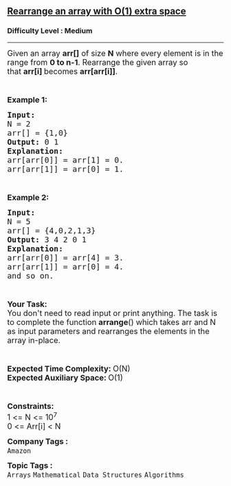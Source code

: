 <h2><a href="https://practice.geeksforgeeks.org/problems/rearrange-an-array-with-o1-extra-space3142/1?page=1&category[]=Mathematical&sortBy=submissions">Rearrange an array with O(1) extra space</a></h2><h3>Difficulty Level : Medium</h3><hr><div class="problems_problem_content__Xm_eO"><p><span style="font-size:18px">Given an array&nbsp;<strong>arr[]</strong>&nbsp;of size <strong>N</strong> where every element is in the range from&nbsp;<strong>0&nbsp;to&nbsp;n-1</strong>. Rearrange the given array so that&nbsp;<strong>arr[i]&nbsp;</strong>becomes&nbsp;<strong>arr[arr[i]]</strong>.</span></p>

<p>&nbsp;</p>

<p><span style="font-size:18px"><strong>Example 1:</strong></span></p>

<pre><span style="font-size:18px"><strong>Input:
</strong>N = 2
arr[] = {1,0}
<strong>Output: </strong>0 1<strong>
Explanation: 
</strong>arr[arr[0]] = arr[1] = 0.
arr[arr[1]] = arr[0] = 1.</span>
</pre>

<p>&nbsp;</p>

<p><span style="font-size:18px"><strong>Example 2:</strong></span></p>

<pre><span style="font-size:18px"><strong>Input:
</strong>N = 5
arr[] = {4,0,2,1,3}
<strong>Output: </strong>3 4 2 0 1<strong>
Explanation: 
</strong>arr[arr[0]] = arr[4] = 3.
arr[arr[1]] = arr[0] = 4.
and so on.
</span></pre>

<p>&nbsp;</p>

<p><span style="font-size:18px"><strong>Your Task:</strong><br>
You don't need to read input or print anything.&nbsp;The task is to complete the function <strong>arrange</strong>() which takes arr and N as input parameters and rearranges the elements in the array in-place.<strong>&nbsp;</strong></span></p>

<p>&nbsp;</p>

<p><span style="font-size:18px"><strong>Expected Time Complexity:&nbsp;</strong>O(N)<br>
<strong>Expected Auxiliary Space:&nbsp;</strong>O(1)</span></p>

<p>&nbsp;</p>

<p><span style="font-size:18px"><strong>Constraints:</strong></span><br>
<span style="font-size:18px">1 &lt;= N &lt;= 10<sup>7</sup><br>
0 &lt;= Arr[i] &lt; N</span></p>
</div><p><span style=font-size:18px><strong>Company Tags : </strong><br><code>Amazon</code>&nbsp;<br><p><span style=font-size:18px><strong>Topic Tags : </strong><br><code>Arrays</code>&nbsp;<code>Mathematical</code>&nbsp;<code>Data Structures</code>&nbsp;<code>Algorithms</code>&nbsp;